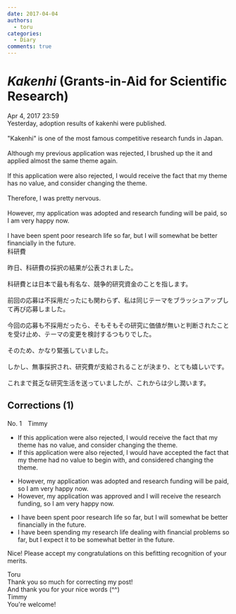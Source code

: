 ```yaml
---
date: 2017-04-04
authors:
  - toru
categories:
  - Diary
comments: true
---
```


# <strong><em>Kakenhi</strong></em> (Grants-in-Aid for Scientific Research)
<div class="date">Apr 4, 2017 23:59</div>
<div id="post"><div id="body_show_ori">
Yesterday, adoption results of kakenhi were published.<br/><br/>"Kakenhi" is one of the most famous competitive research funds in Japan.<br/><br/>Although my previous application was rejected, I brushed up the it and applied almost the same theme again.<br/><br/>If this application were also rejected, I would receive the fact that my theme has no value, and consider changing the theme.<br/><br/>Therefore, I was pretty nervous.<br/><br/>However, my application was adopted and research funding will be paid, so I am very happy now.<br/><br/>I have been spent poor research life so far, but I will somewhat be better financially in the future.
</div></div>

<!-- more -->

<div id="post_ja"><div id="body_show_mo">
科研費<br/><br/>昨日、科研費の採択の結果が公表されました。<br/><br/>科研費とは日本で最も有名な、競争的研究資金のことを指します。<br/><br/>前回の応募は不採用だったにも関わらず、私は同じテーマをブラッシュアップして再び応募しました。<br/><br/>今回の応募も不採用だったら、そもそもその研究に価値が無いと判断されたことを受け止め、テーマの変更を検討するつもりでした。<br/><br/>そのため、かなり緊張していました。<br/><br/>しかし、無事採択され、研究費が支給されることが決まり、とても嬉しいです。<br/><br/>これまで貧乏な研究生活を送っていましたが、これからは少し潤います。
</div></div>

## Corrections (1)
<div id="block"><div class="first_name"> No. 1　<span class="just_name">Timmy</span></div><div id="block2">
<ul class="correction_field">
<li class="incorrect">If this application were also rejected, I would receive the fact that my theme has no value, and consider changing the theme.</li>
<li class="corrected correct">
If this application were also rejected, I would <span class="f_blue">have</span> <span class="f_blue">accepted </span>the fact that my theme ha<span class="f_blue">d</span> no value <span class="f_blue">to begin with</span>, and consider<span class="f_blue">ed</span> changing the theme.
</li>
</ul>
<ul class="correction_field">
<li class="incorrect">However, my application was adopted and research funding will be paid, so I am very happy now.</li>
<li class="corrected correct">
However, my application was <span class="f_blue">approved</span> and I will <span class="f_blue">receive the</span> research funding, so I am very happy now.
</li>
</ul>
<ul class="correction_field">
<li class="incorrect">I have been spent poor research life so far, but I will somewhat be better financially in the future.</li>
<li class="corrected correct">
I have been spen<span class="f_blue">ding</span> my research life <span class="f_blue">dealing with </span>financial <span class="f_blue">problems </span>so far, but I <span class="f_blue">expect </span>it <span class="f_blue">to </span>be somewhat better in the future.
</li>
</ul>
<p class="comment_small">
 Nice! Please accept my congratulations on this befitting recognition of your merits.
</p>

</div><div class="name"><span class="just_name">Toru</span><br>
Thank you so much for correcting my post!<br/>And thank you for your nice words (^^)
</div>
<div class="name"><span class="just_name">Timmy</span><br>
You're welcome!
</div>
</div>
